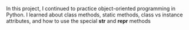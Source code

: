 In this project, I continued to practice object-oriented programming in Python. I learned about class methods, static methods, class vs instance attributes, and how to use the special __str__ and __repr__ methods
